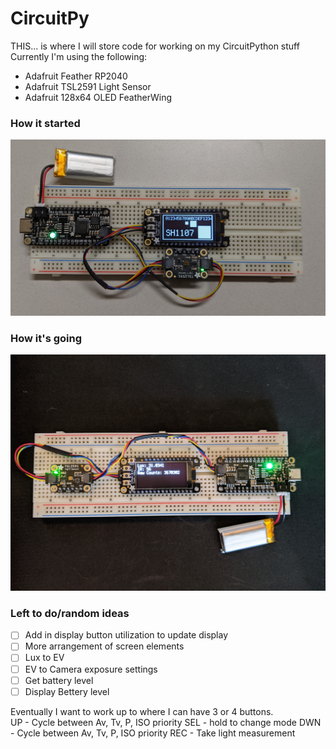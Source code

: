# CircuitPy
THIS... is where I will store code for working on my CircuitPython stuff <br>
Currently I'm using the following:
  * Adafruit Feather RP2040 
  * Adafruit TSL2591 Light Sensor 
  * Adafruit 128x64 OLED FeatherWing
  
  ### How it started
![](https://github.com/lsngregg/CircuitPy/blob/main/images/PXL_20210806_223707400.jpg)

### How it's going
![](https://github.com/lsngregg/CircuitPy/blob/main/images/PXL_20210808_224256355.jpg)

### Left to do/random ideas
- [ ] Add in display button utilization to update display
- [ ] More arrangement of screen elements
- [ ] Lux to EV
- [ ] EV to Camera exposure settings
- [ ] Get battery level
- [ ] Display Bettery level

Eventually I want to work up to where I can have 3 or 4 buttons.\
UP - Cycle between Av, Tv, P, ISO priority
SEL - hold to change mode
DWN - Cycle between Av, Tv, P, ISO priority
REC - Take light measurement
